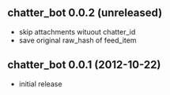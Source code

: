 ## chatter_bot 0.0.2 (unreleased)
*   skip attachments wituout chatter_id
*   save original raw_hash of feed_item

## chatter_bot 0.0.1 (2012-10-22)

*   initial release

